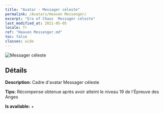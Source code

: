 ```yaml
---
title: "Avatar - Messager céleste"
permalink: /Avatars/Heaven Messenger/
excerpt: "Era of Chaos  Messager céleste"
last_modified_at: 2021-05-05
locale: fr
ref: "Heaven Messenger.md"
toc: false
classes: wide
---
```

 ![Messager céleste](/images/a/avatarFrame_43.png)

## Détails

 **Description:** Cadre d'avatar Messager céleste 

 **Tips:** Récompense obtenue après avoir atteint le niveau 19 de l'Épreuve des Anges 

 **Is available:**  + 

